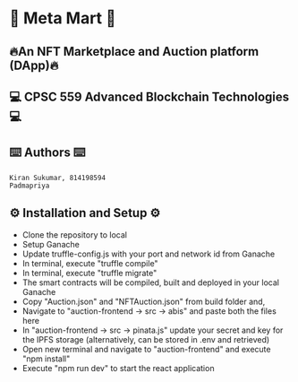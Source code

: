 # 🌟 Meta Mart 🌟
## 🔥An NFT Marketplace and Auction platform (DApp)🔥

## 💻 CPSC 559 Advanced Blockchain Technologies 💻

## ⌨️ Authors ⌨️
```
Kiran Sukumar, 814198594
Padmapriya 
```

## ⚙️ Installation and Setup ⚙️
- Clone the repository to local
- Setup Ganache
- Update truffle-config.js with your port and network id from Ganache
- In terminal, execute "truffle compile"
- In terminal, execute "truffle migrate"
- The smart contracts will be compiled, built and deployed in your local Ganache
- Copy "Auction.json" and "NFTAuction.json" from build folder and,
- Navigate to "auction-frontend -> src -> abis" and paste both the files here
- In "auction-frontend -> src -> pinata.js" update your secret and key for the IPFS storage (alternatively, can be stored in .env and retrieved)
- Open new terminal and navigate to "auction-frontend" and execute "npm install"
- Execute "npm run dev" to start the react application
